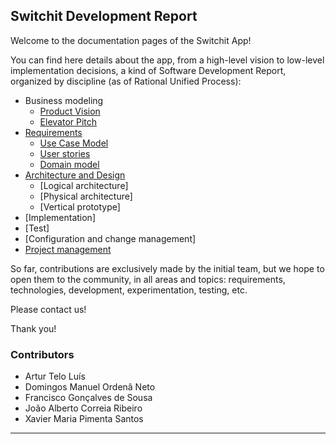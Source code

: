 ## Switchit Development Report

Welcome to the documentation pages of the Switchit App!

You can find here details about the app, from a high-level vision to low-level implementation decisions, a kind of Software Development Report, organized by discipline (as of Rational Unified Process): 

* Business modeling 
  * [Product Vision](https://github.com/FEUP-LEIC-ES-2022-23/2LEIC03T3/blob/main/docs/ProductVision.md)
  * [Elevator Pitch](https://github.com/FEUP-LEIC-ES-2022-23/2LEIC03T3/blob/main/docs/ElevatorPitch.md)
* [Requirements](https://github.com/FEUP-LEIC-ES-2022-23/2LEIC03T3/blob/main/docs/requirements.md)
  * [Use Case Model](https://github.com/FEUP-LEIC-ES-2022-23/2LEIC03T3/blob/main/docs/requirements.md#Use-case-model)
  * [User stories](https://github.com/FEUP-LEIC-ES-2022-23/2LEIC03T3/blob/main/docs/requirements.md#User-stories)
  * [Domain model](https://github.com/FEUP-LEIC-ES-2022-23/2LEIC03T3/blob/main/docs/requirements.md#Domain-model)
* [Architecture and Design](https://github.com/FEUP-LEIC-ES-2022-23/2LEIC03T3/blob/main/docs/ArchitectureAndDesign.md)
  * [Logical architecture]
  * [Physical architecture]
  * [Vertical prototype]
* [Implementation]
* [Test]
* [Configuration and change management]
* [Project management](https://github.com/FEUP-LEIC-ES-2022-23/2LEIC03T3/blob/main/docs/ProjectManagement.md)

So far, contributions are exclusively made by the initial team, but we hope to open them to the community, in all areas and topics: requirements, technologies, development, experimentation, testing, etc.

Please contact us! 

Thank you!

### Contributors
* Artur Telo Luís
* Domingos Manuel Ordenâ Neto
* Francisco Gonçalves de Sousa
* João Alberto Correia Ribeiro
* Xavier Maria Pimenta Santos

---
